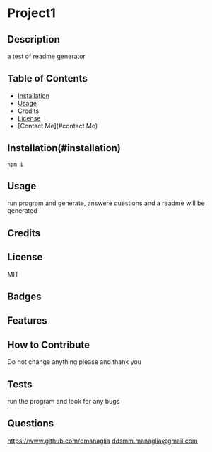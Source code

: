 # Project1
  
  ## Description
  
  a test of readme generator
  
  ## Table of Contents
    
  - [Installation](#installation)
  - [Usage](#usage)
  - [Credits](#credits)
  - [License](#license)
  - [Contact Me](#contact Me)

  
  ## Installation(#installation)
  
  ```
  npm i
  ```
  
  ## Usage
  
  run program and generate, answere questions and a readme will be generated

  ## Credits
  
  

  ## License
  
  MIT

  ## Badges
  
   

  ## Features
  

  
  ## How to Contribute
  
  Do not change anything please and thank you
  
  ## Tests
  
  run the program and look for any bugs

  ## Questions
  https://www.github.com/dmanaglia
  ddsmm.managlia@gmail.com
